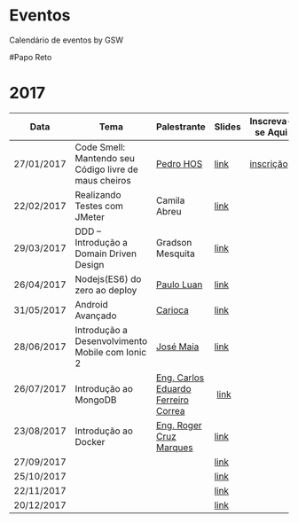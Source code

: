Eventos
===

Calendário de eventos by GSW

#Papo Reto

# 2017 #

Data          | Tema          | Palestrante   | Slides		| Inscreva-se Aqui 
------------- | ------------- | ------------- |-------------|-------------
27/01/2017    | Code Smell: Mantendo seu Código livre de maus cheiros          | [Pedro HOS](http://github.com/pedro-hos)      | [link](http://www.slideshare.net/pedrosjc/code-smell-gsw)| [inscrição](https://docs.google.com/forms/d/e/1FAIpQLSeXEPTdRfqYrOjtUdivY2n6iL-6raV_otGVvtxXH-jNAWda4w/viewform)
22/02/2017    | Realizando Testes com JMeter |   Camila Abreu    | [link](#) |
29/03/2017    | DDD – Introdução a Domain Driven Design         |     Gradson Mesquita  | [link](https://prezi.com/ttda6-x14rwi/ddd/) |
26/04/2017    | Nodejs(ES6) do zero ao deploy          |   [Paulo Luan](http://github.com/pauloluan)    | [link](#) |
31/05/2017    | Android Avançado          |   [Carioca](https://github.com/brsanthiago)    | [link](#) |
28/06/2017    | Introdução a Desenvolvimento Mobile com Ionic 2 | [José Maia](http://github.com/josenicomaia) | [link](#) |
26/07/2017    | Introdução ao MongoDB | [Eng. Carlos Eduardo Ferreiro Correa](http://github.com/kadusjc)|  [link](#) |
23/08/2017    | Introdução ao Docker | [Eng. Roger Cruz Marques](http://github.com/rogermqs)    | [link](#) |
27/09/2017    |           |       | [link](#) |
25/10/2017    |           |       | [link](#) |
22/11/2017    |           |       | [link](#) |
20/12/2017    |           |       | [link](#) |
